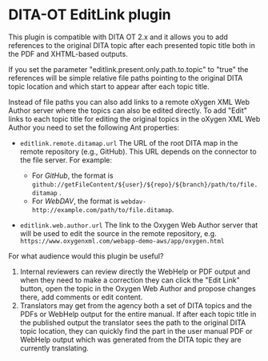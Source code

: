 # DITA-OT EditLink plugin

This plugin is compatible with DITA OT 2.x and it allows you to add references to the original DITA topic after each presented topic title both in the PDF and XHTML-based outputs.

If you set the parameter "editlink.present.only.path.to.topic" to "true" the references will be simple relative file paths pointing to the original DITA topic location and which start to appear after each topic title.

Instead of file paths you can also add links to a remote oXygen XML Web Author server where the topics can also be edited directly.
To add "Edit" links to each topic title for editing the original topics in the oXygen XML Web Author you need to set the following Ant properties:

* `editlink.remote.ditamap.url` The URL of the root DITA map in the remote repository (e.g., GitHub). This URL depends on the connector to the file server. For example:
  * For *GitHub*, the format is `github://getFileContent/${user}/${repo}/${branch}/path/to/file.ditamap` .
  * For *WebDAV*, the format is `webdav-http://example.com/path/to/file.ditamap`.

* `editlink.web.author.url` The link to the Oxygen Web Author server that will be used to edit the source in the remote repository, e.g. `https://www.oxygenxml.com/webapp-demo-aws/app/oxygen.html`

For what audience would this plugin be useful?

1) Internal reviewers can review directly the WebHelp or PDF output and when they need to make a correction they can click the "Edit Link" button, open the topic in the Oxygen Web Author and propose changes there, add comments or edit content.
2) Translators may get from the agency both a set of DITA topics and the PDFs or WebHelp output for the entire manual. If after each topic title in the published output the translator sees the path to the original DITA topic location, they can quickly find the part in the user manual PDF or WebHelp output which was generated from the DITA topic they are currently translating.
 
